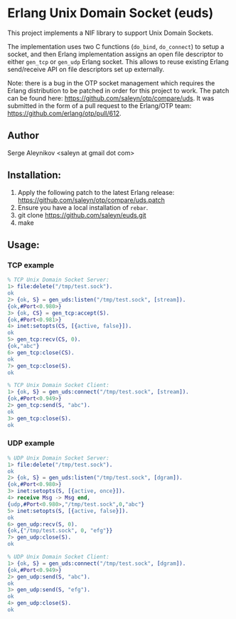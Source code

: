 Erlang Unix Domain Socket (euds)
================================

This project implements a NIF library to support Unix Domain Sockets.

The implementation uses two C functions (`do_bind`, `do_connect`) to setup
a socket, and then Erlang implementation assigns an open file descriptor
to either `gen_tcp` or `gen_udp` Erlang socket. This allows to reuse
existing Erlang send/receive API on file descriptors set up externally.

Note: there is a bug in the OTP socket management which requires the Erlang
distribution to be patched in order for this project to work. The patch can
be found here: https://github.com/saleyn/otp/compare/uds.  It was submitted
in the form of a pull request to the Erlang/OTP team:
https://github.com/erlang/otp/pull/612.

## Author ##

Serge Aleynikov &lt;saleyn at gmail dot com&gt;

## Installation: ##

1. Apply the following patch to the latest Erlang release:
   https://github.com/saleyn/otp/compare/uds.patch
2. Ensure you have a local installation of `rebar`.
3. git clone https://github.com/saleyn/euds.git
4. make

## Usage: ##

### TCP example ###

```erlang
% TCP Unix Domain Socket Server:
1> file:delete("/tmp/test.sock").
ok
2> {ok, S} = gen_uds:listen("/tmp/test.sock", [stream]).
{ok,#Port<0.980>}
3> {ok, CS} = gen_tcp:accept(S).
{ok,#Port<0.981>}
4> inet:setopts(CS, [{active, false}]).
ok
5> gen_tcp:recv(CS, 0).
{ok,"abc"}
6> gen_tcp:close(CS).
ok
7> gen_tcp:close(S).
ok

% TCP Unix Domain Socket Client:
1> {ok, S} = gen_uds:connect("/tmp/test.sock", [stream]).
{ok,#Port<0.949>}
2> gen_tcp:send(S, "abc").
ok
3> gen_tcp:close(S).
ok
```

### UDP example ###

```erlang
% UDP Unix Domain Socket Server:
1> file:delete("/tmp/test.sock").
ok
2> {ok, S} = gen_uds:listen("/tmp/test.sock", [dgram]).
{ok,#Port<0.980>}
3> inet:setopts(S, [{active, once}]).
4> receive Msg -> Msg end,
{udp,#Port<0.980>,"/tmp/test.sock",0,"abc"}
5> inet:setopts(S, [{active, false}]).
ok
6> gen_udp:recv(S, 0).
{ok,{"/tmp/test.sock", 0, "efg"}}
7> gen_udp:close(S).
ok

% UDP Unix Domain Socket Client:
1> {ok, S} = gen_uds:connect("/tmp/test.sock", [dgram]).
{ok,#Port<0.949>}
2> gen_udp:send(S, "abc").
ok
3> gen_udp:send(S, "efg").
ok
4> gen_udp:close(S).
ok
```


